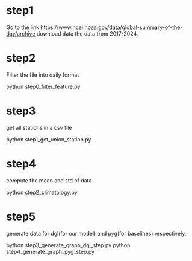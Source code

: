 # step1 

Go to the link https://www.ncei.noaa.gov/data/global-summary-of-the-day/archive download data the data from 2017-2024.

# step2

Filter the file into daily format

python step0_filter_feature.py

# step3

get all stations in a csv file

python step1_get_union_station.py

# step4

compute the mean and std of data

python step2_climatology.py

# step5

generate data for dgl(for our model) and pyg(for baselines) respectively.

python step3_generate_graph_dgl_step.py
python step4_generate_graph_pyg_step.py